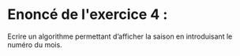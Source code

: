 # Enoncé de l'exercice 4 :
Ecrire un algorithme permettant d’afficher la saison en introduisant le numéro du mois.
